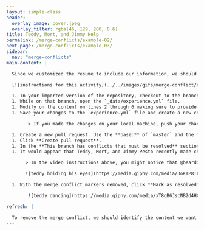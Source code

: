 ```yaml
---
layout: simple-class
header:
  overlay_image: cover.jpeg
  overlay_filter: rgba(46, 129, 200, 0.6)
title: Teddy, Mort, and Jimmy Help
permalink: /merge-conflicts/example-02/
next-page: /merge-conflicts/example-03/
sidebar:
  nav: "merge-conflicts"
main-content: |

  Since we customized the resume to include our information, we should include our current professional experience. To include our experience we need to modify the `experience.yml` file.

  [![instructions for this activity](../../images/gifs/merge-conflict/exp-merge.gif)](../../images/gifs/merge-conflict/exp-merge.gif)

  1. In your imported version of the repository, checkout to the branch named: `username-experience`.
  1. While on that branch, open the `_data/experience.yml` file.
  1. Modify on the content on lines 2 through 6 making sure to provide information in the `company`, `position`, `duration`, and `summary` lines.
  1. Save your changes to the `experience.yml` file and create a new commit.

        > If you made the changes on your local machine, push your changes back to repository on GitHub.

  1. Create a new pull request. Use the **base:** of `master` and the **compare:** of `username-experience`.
  1. Click **Create pull request**.
  1. In the **This branch has conflicts that must be resolved** section of the pull request, click the **Resolve conflicts** button to resolve the merge conflict.
  1. It would appear that Teddy, Mort, and Jimmy Pesto recently made changes to the `master` branch and modified the same file you did, this is what is causing the merge conflicts. Similar to when we had to resolve a merge conflict with Bob's changes, remove Teddy, Mort, and Jimmy's contributions from the `experience.yml` file. If you need a refresher on how to resolve a merge conflict, check the **I need a refresher** section below.

       > In the video instructions above, you might notice that @beardofedu ran into 2 conflicts in the same file. That is because they edited lines 2 - 6 and 15 - 19, so Git identified the two changes within the file as two separate conflicts. Had they edited lines 2 - 19, it would have been one merge conflict.

       ![teddy holding his eyes](https://media.giphy.com/media/3oKIP8IA2LPwJGFC4U/giphy.gif)

  1. With the merge conflict markers removed, click **Mark as resolved** and merge your pull request.

        ![teddy dancing](https://media.giphy.com/media/xT8qB6JscNB2d4HX3i/giphy.gif)

refresh: |

  To remove the merge conflict, we should identify the content we want to keep and the content we want to remove. Then, remove the unnecessary content, and remove all conflict markers.
---
```

